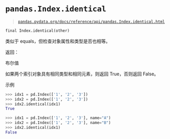 # `pandas.Index.identical`

> [`pandas.pydata.org/docs/reference/api/pandas.Index.identical.html`](https://pandas.pydata.org/docs/reference/api/pandas.Index.identical.html)

```py
final Index.identical(other)
```

类似于 equals，但检查对象属性和类型是否也相等。

返回：

布尔值

如果两个索引对象具有相同类型和相同元素，则返回 True，否则返回 False。

示例

```py
>>> idx1 = pd.Index(['1', '2', '3'])
>>> idx2 = pd.Index(['1', '2', '3'])
>>> idx2.identical(idx1)
True 
```

```py
>>> idx1 = pd.Index(['1', '2', '3'], name="A")
>>> idx2 = pd.Index(['1', '2', '3'], name="B")
>>> idx2.identical(idx1)
False 
```
